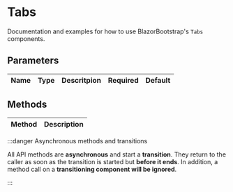 ﻿---
sidebar_label: Tabs
sidebar_position: 12
---

# Tabs

Documentation and examples for how to use BlazorBootstrap's <code>Tabs</code> components.

## Parameters

| Name | Type | Descritpion | Required | Default |
|--|--|--|--|--|


## Methods

| Method | Description |
|--|--|

:::danger Asynchronous methods and transitions

All API methods are **asynchronous** and start a **transition**. They return to the caller as soon as the transition is started but **before it ends**. In addition, a method call on a **transitioning component will be ignored**.

:::